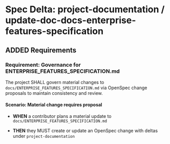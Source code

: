 # Spec Delta: project-documentation / update-doc-docs-enterprise-features-specification

## ADDED Requirements

### Requirement: Governance for ENTERPRISE_FEATURES_SPECIFICATION.md

The project SHALL govern material changes to `docs/ENTERPRISE_FEATURES_SPECIFICATION.md` via OpenSpec change proposals to maintain consistency and review.

#### Scenario: Material change requires proposal

- **WHEN** a contributor plans a material update to `docs/ENTERPRISE_FEATURES_SPECIFICATION.md`

- **THEN** they MUST create or update an OpenSpec change with deltas under `project-documentation`
